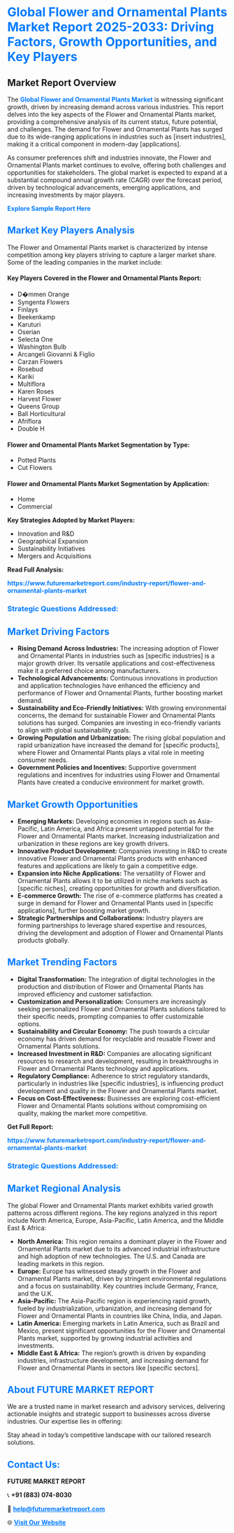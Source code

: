 <h1 style="color: #007BFF;">Global Flower and Ornamental Plants Market Report 2025-2033: Driving Factors, Growth Opportunities, and Key Players</h1>

<section id="overview">
<h2>Market Report Overview</h2>
<p>The <a href="https://www.futuremarketreport.com/industry-report/flower-and-ornamental-plants-market" style="color: #007BFF; text-decoration: none;"><strong>Global Flower and Ornamental Plants Market</strong></a> is witnessing significant growth, driven by increasing demand across various industries. This report delves into the key aspects of the Flower and Ornamental Plants market, providing a comprehensive analysis of its current status, future potential, and challenges. The demand for Flower and Ornamental Plants has surged due to its wide-ranging applications in industries such as [insert industries], making it a critical component in modern-day [applications].</p>
<p>As consumer preferences shift and industries innovate, the Flower and Ornamental Plants market continues to evolve, offering both challenges and opportunities for stakeholders. The global market is expected to expand at a substantial compound annual growth rate (CAGR) over the forecast period, driven by technological advancements, emerging applications, and increasing investments by major players.</p>
</section>

<section id="overview">
<p><a href="https://www.futuremarketreport.com/request-sample/reportId=28122" style="color: #007BFF; text-decoration: none;"><strong>Explore Sample Report Here</strong></a></p>
</section>

<section id="key-players">
<h2 style="color: #007BFF;">Market Key Players Analysis</h2>
<p>The Flower and Ornamental Plants market is characterized by intense competition among key players striving to capture a larger market share. Some of the leading companies in the market include:</p>
<h4>Key Players Covered in the Flower and Ornamental Plants Report:</h4>
<ul><li>D�mmen Orange</li><li>Syngenta Flowers</li><li>Finlays</li><li>Beekenkamp</li><li>Karuturi</li><li>Oserian</li><li>Selecta One</li><li>Washington Bulb</li><li>Arcangeli Giovanni &amp; Figlio</li><li>Carzan Flowers</li><li>Rosebud</li><li>Kariki</li><li>Multiflora</li><li>Karen Roses</li><li>Harvest Flower</li><li>Queens Group</li><li>Ball Horticultural</li><li>Afriflora</li><li>Double H</li></ul>
<h4>Flower and Ornamental Plants Market Segmentation by Type:</h4>
<ul><li>Potted Plants</li><li>Cut Flowers</li></ul>

<h4>Flower and Ornamental Plants Market Segmentation by Application:</h4>
<ul><li>Home</li><li>Commercial</li></ul>
<p><strong>Key Strategies Adopted by Market Players:</strong></p>
<ul>
<li>Innovation and R&D</li>
<li>Geographical Expansion</li>
<li>Sustainability Initiatives</li>
<li>Mergers and Acquisitions</li>
</ul>
</section>

<section>
<p><strong>Read Full Analysis: </strong></p><a href="https://www.futuremarketreport.com/industry-report/flower-and-ornamental-plants-market" style="color: #007BFF; text-decoration: none;"><strong>https://www.futuremarketreport.com/industry-report/flower-and-ornamental-plants-market</strong></a>
<h3 style="color: #007BFF;">Strategic Questions Addressed:</h3>
</section>

<section id="driving-factors">
<h2 style="color: #007BFF;">Market Driving Factors</h2>
<ul>
<li><strong>Rising Demand Across Industries:</strong> The increasing adoption of Flower and Ornamental Plants in industries such as [specific industries] is a major growth driver. Its versatile applications and cost-effectiveness make it a preferred choice among manufacturers.</li>
<li><strong>Technological Advancements:</strong> Continuous innovations in production and application technologies have enhanced the efficiency and performance of Flower and Ornamental Plants, further boosting market demand.</li>
<li><strong>Sustainability and Eco-Friendly Initiatives:</strong> With growing environmental concerns, the demand for sustainable Flower and Ornamental Plants solutions has surged. Companies are investing in eco-friendly variants to align with global sustainability goals.</li>
<li><strong>Growing Population and Urbanization:</strong> The rising global population and rapid urbanization have increased the demand for [specific products], where Flower and Ornamental Plants plays a vital role in meeting consumer needs.</li>
<li><strong>Government Policies and Incentives:</strong> Supportive government regulations and incentives for industries using Flower and Ornamental Plants have created a conducive environment for market growth.</li>
</ul>
</section>

<section id="growth-opportunities">
<h2 style="color: #007BFF;">Market Growth Opportunities</h2>
<ul>
<li><strong>Emerging Markets:</strong> Developing economies in regions such as Asia-Pacific, Latin America, and Africa present untapped potential for the Flower and Ornamental Plants market. Increasing industrialization and urbanization in these regions are key growth drivers.</li>
<li><strong>Innovative Product Development:</strong> Companies investing in R&D to create innovative Flower and Ornamental Plants products with enhanced features and applications are likely to gain a competitive edge.</li>
<li><strong>Expansion into Niche Applications:</strong> The versatility of Flower and Ornamental Plants allows it to be utilized in niche markets such as [specific niches], creating opportunities for growth and diversification.</li>
<li><strong>E-commerce Growth:</strong> The rise of e-commerce platforms has created a surge in demand for Flower and Ornamental Plants used in [specific applications], further boosting market growth.</li>
<li><strong>Strategic Partnerships and Collaborations:</strong> Industry players are forming partnerships to leverage shared expertise and resources, driving the development and adoption of Flower and Ornamental Plants products globally.</li>
</ul>
</section>

<section id="trending-factors">
<h2 style="color: #007BFF;">Market Trending Factors</h2>
<ul>
<li><strong>Digital Transformation:</strong> The integration of digital technologies in the production and distribution of Flower and Ornamental Plants has improved efficiency and customer satisfaction.</li>
<li><strong>Customization and Personalization:</strong> Consumers are increasingly seeking personalized Flower and Ornamental Plants solutions tailored to their specific needs, prompting companies to offer customizable options.</li>
<li><strong>Sustainability and Circular Economy:</strong> The push towards a circular economy has driven demand for recyclable and reusable Flower and Ornamental Plants solutions.</li>
<li><strong>Increased Investment in R&D:</strong> Companies are allocating significant resources to research and development, resulting in breakthroughs in Flower and Ornamental Plants technology and applications.</li>
<li><strong>Regulatory Compliance:</strong> Adherence to strict regulatory standards, particularly in industries like [specific industries], is influencing product development and quality in the Flower and Ornamental Plants market.</li>
<li><strong>Focus on Cost-Effectiveness:</strong> Businesses are exploring cost-efficient Flower and Ornamental Plants solutions without compromising on quality, making the market more competitive.</li>
</ul>
</section>

<section>
<p><strong>Get Full Report: </strong></p><a href="https://www.futuremarketreport.com/industry-report/flower-and-ornamental-plants-market" style="color: #007BFF; text-decoration: none;"><strong>https://www.futuremarketreport.com/industry-report/flower-and-ornamental-plants-market</strong></a>
<h3 style="color: #007BFF;">Strategic Questions Addressed:</h3>
</section>


<section id="regional-analysis">
<h2 style="color: #007BFF;">Market Regional Analysis</h2>
<p>The global Flower and Ornamental Plants market exhibits varied growth patterns across different regions. The key regions analyzed in this report include North America, Europe, Asia-Pacific, Latin America, and the Middle East & Africa:</p>
<ul>
<li><strong>North America:</strong> This region remains a dominant player in the Flower and Ornamental Plants market due to its advanced industrial infrastructure and high adoption of new technologies. The U.S. and Canada are leading markets in this region.</li>
<li><strong>Europe:</strong> Europe has witnessed steady growth in the Flower and Ornamental Plants market, driven by stringent environmental regulations and a focus on sustainability. Key countries include Germany, France, and the U.K.</li>
<li><strong>Asia-Pacific:</strong> The Asia-Pacific region is experiencing rapid growth, fueled by industrialization, urbanization, and increasing demand for Flower and Ornamental Plants in countries like China, India, and Japan.</li>
<li><strong>Latin America:</strong> Emerging markets in Latin America, such as Brazil and Mexico, present significant opportunities for the Flower and Ornamental Plants market, supported by growing industrial activities and investments.</li>
<li><strong>Middle East & Africa:</strong> The region’s growth is driven by expanding industries, infrastructure development, and increasing demand for Flower and Ornamental Plants in sectors like [specific sectors].</li>
</ul>
</section>

<footer>
<h2 style="color: #007BFF;">About FUTURE MARKET REPORT</h2>
<p>We are a trusted name in market research and advisory services, delivering actionable insights and strategic support to businesses across diverse industries. Our expertise lies in offering:</p>

<p>Stay ahead in today’s competitive landscape with our tailored research solutions.</p>

<h2 style="color: #007BFF;">Contact Us:</h2>
<p><strong>FUTURE MARKET REPORT</strong></p>
<p>📞 <strong>+91 (883) 074-8030</strong></p>
<p>📧 <strong><a href="mailto:help@futuremarketreport.com" style="color: #007BFF;">help@futuremarketreport.com</a></strong></p>
<p>🌐 <strong><a href="https://www.futuremarketreport.com/" style="color: #007BFF;">Visit Our Website</a></strong></p>
</footer>